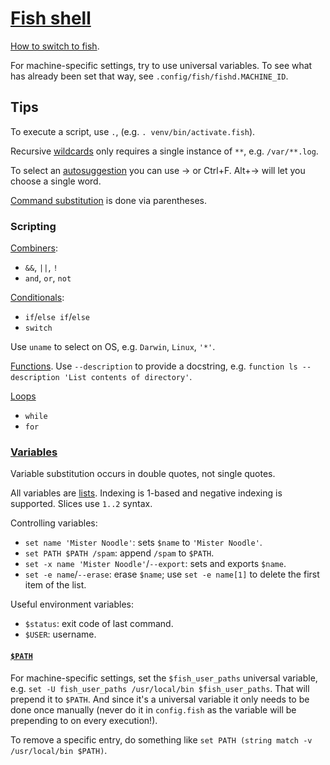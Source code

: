 # [Fish shell](https://fishshell.com/)

[How to switch to fish](https://fishshell.com/docs/current/tutorial.html#tut_switching_to_fish).

For machine-specific settings, try to use universal variables. To see what has already been set that way, see `.config/fish/fishd.MACHINE_ID`.

## Tips

To execute a script, use `.`, (e.g. `. venv/bin/activate.fish`).

Recursive [wildcards](https://fishshell.com/docs/current/tutorial.html#tut_wildcards) only requires a single instance of `**`, e.g. `/var/**.log`.

To select an [autosuggestion](https://fishshell.com/docs/current/tutorial.html#tut_autosuggestions) you can use → or Ctrl+F. Alt+→ will let you choose a single word.

[Command substitution](https://fishshell.com/docs/current/tutorial.html#tut_command_substitutions) is done via parentheses.

### Scripting

[Combiners](https://fishshell.com/docs/current/tutorial.html#tut_combiners):
- `&&`, `||`, `!`
- `and`, `or`, `not`

[Conditionals](https://fishshell.com/docs/current/tutorial.html#tut_conditionals):
- `if`/`else if`/`else`
- `switch`

Use `uname` to select on OS, e.g. `Darwin`, `Linux`, `'*'`.

[Functions](https://fishshell.com/docs/current/tutorial.html#tut_functions). Use `--description` to provide a docstring, e.g. `function ls --description 'List contents of directory'`.

[Loops](https://fishshell.com/docs/current/tutorial.html#tut_loops)
- `while`
- `for`

### [Variables](https://fishshell.com/docs/current/tutorial.html#tut_variables)

Variable substitution occurs in double quotes, not single quotes.

All variables are [lists](https://fishshell.com/docs/current/tutorial.html#tut_lists). Indexing is 1-based and negative indexing is supported. Slices use `1..2` syntax.

Controlling variables:
- `set name 'Mister Noodle'`: sets `$name` to `'Mister Noodle'`.
- `set PATH $PATH /spam`: append `/spam` to `$PATH`.
- `set -x name 'Mister Noodle'`/`--export`: sets and exports `$name`.
- `set -e name`/`--erase`: erase `$name`; use `set -e name[1]` to delete the first item of the list.

Useful environment variables:
- `$status`: exit code of last command.
- `$USER`: username.

#### [`$PATH`](https://fishshell.com/docs/current/tutorial.html#tut_path)
For machine-specific settings, set the `$fish_user_paths` universal variable, e.g. `set -U fish_user_paths /usr/local/bin $fish_user_paths`. That will prepend it to `$PATH`. And since it's a universal variable it only needs to be done once manually (never do it in `config.fish` as the variable will be prepending to on every execution!).

To remove a specific entry, do something like `set PATH (string match -v /usr/local/bin $PATH)`.
